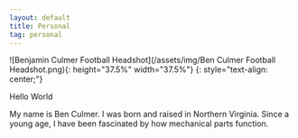 ```yaml
---
layout: default
title: Personal
tag: personal
---
```


![Benjamin Culmer Football Headshot](/assets/img/Ben Culmer Football Headshot.png){:  height="37.5%" width="37.5%"}
{: style="text-align: center;"}



Hello World

My name is Ben Culmer. I was born and raised in Northern Virginia. Since a young age, I have been fascinated by how mechanical parts function. 
